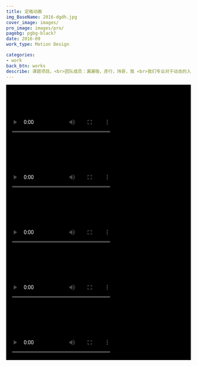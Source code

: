 ```yaml
---
title: 定格动画
img_BaseName: 2016-dgdh.jpg
cover_image: images/
pro_image: images/pro/
pagebg: pgbg-black?
date: 2016-09
work_type: Motion Design

categories:
- work
back_btn: works
describe: 课题项目。<br>团队成员：漏漏吸，彦行，玮哥，我 <br>我们专业对于动态的入门学习，是从一帧一帧的定格动画拍摄开始的。<br>作品《Round》后随广美团队参展2017年伦敦设计周。
---
```


<div style=" background-color:black; ">
<video controls poster="https://waterpatch.oss-cn-guangzhou.aliyuncs.com/2016-stop-motion_Animation/2-Round-fm.png" >
  <source src="https://waterpatch.oss-cn-guangzhou.aliyuncs.com/2016-stop-motion_Animation/2-Round%E5%B7%B2%E5%8E%8B%E7%BC%A9.mp4"  type="video/mp4">
  您的浏览器不支持 HTML5 video 标签。
</video>
</div>

<div style=" background-color:black; ">
<video controls poster="https://waterpatch.oss-cn-guangzhou.aliyuncs.com/2016-stop-motion_Animation/3-sleep-fm2.jpg" >
  <source src="https://waterpatch.oss-cn-guangzhou.aliyuncs.com/2016-stop-motion_Animation/3-sleep%E5%B7%B2%E5%8E%8B%E7%BC%A9.mp4"  type="video/mp4">
  您的浏览器不支持 HTML5 video 标签。
</video>
</div>

<div style=" background-color:black; ">
<video controls poster="https://waterpatch.oss-cn-guangzhou.aliyuncs.com/2016-stop-motion_Animation/4-Apple-fm.png" >
  <source src="https://waterpatch.oss-cn-guangzhou.aliyuncs.com/2016-stop-motion_Animation/4-Apple-%E5%8E%8B%E7%BC%A9.mp4">
  您的浏览器不支持 HTML5 video 标签。
</video>
</div>



<div style=" background-color:black; ">
<video controls poster="https://waterpatch.oss-cn-guangzhou.aliyuncs.com/2016-stop-motion_Animation/1-UsPhone-fm.png" >
  <source src="https://waterpatch.oss-cn-guangzhou.aliyuncs.com/2016-stop-motion_Animation/1-UsPhone-%E5%8E%8B%E7%BC%A9.mp4"  type="video/mp4">
  您的浏览器不支持 HTML5 video 标签。
</video>
</div>


<div style=" background-color:black; ">
<video controls poster="https://waterpatch.oss-cn-guangzhou.aliyuncs.com/2016-stop-motion_Animation/5-Color-fm.png" >
  <source src="https://waterpatch.oss-cn-guangzhou.aliyuncs.com/2016-stop-motion_Animation/5-Color%28%E9%9F%B3%E4%B9%90%E7%89%88%29%E5%B7%B2%E5%8E%8B%E7%BC%A9.mp4"  type="video/mp4">
  您的浏览器不支持 HTML5 video 标签。
</video>
</div>

